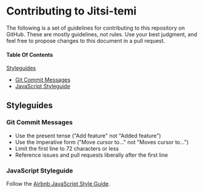 # Contributing to Jitsi-temi

The following is a set of guidelines for contributing to this repository on GitHub. These are mostly guidelines, not rules. Use your best judgment, and feel free to propose changes to this document in a pull request.

#### Table Of Contents

[Styleguides](#styleguides)
  * [Git Commit Messages](#git-commit-messages)
  * [JavaScript Styleguide](#javascript-styleguide)

## Styleguides

### Git Commit Messages

* Use the present tense ("Add feature" not "Added feature")
* Use the imperative form ("Move cursor to..." not "Moves cursor to...")
* Limit the first line to 72 characters or less
* Reference issues and pull requests liberally after the first line


### JavaScript Styleguide

Follow the [Airbnb JavaScript Style Guide](https://github.com/airbnb/javascript).
